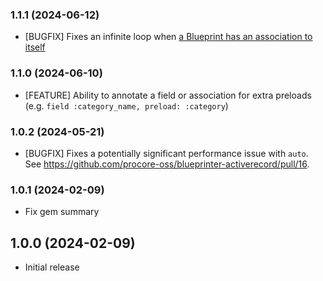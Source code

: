 ### 1.1.1 (2024-06-12)
- [BUGFIX] Fixes an infinite loop when [a Blueprint has an association to itself](https://github.com/procore-oss/blueprinter-activerecord/issues/13)

### 1.1.0 (2024-06-10)
- [FEATURE] Ability to annotate a field or association for extra preloads (e.g. `field :category_name, preload: :category`)

### 1.0.2 (2024-05-21)

- [BUGFIX] Fixes a potentially significant performance issue with `auto`. See https://github.com/procore-oss/blueprinter-activerecord/pull/16.

### 1.0.1 (2024-02-09)

- Fix gem summary

## 1.0.0 (2024-02-09)

- Initial release
